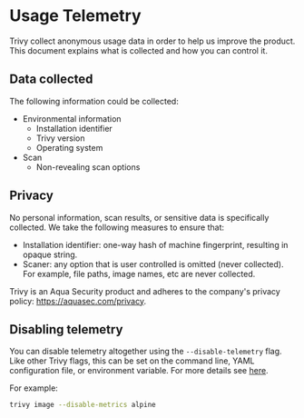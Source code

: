 # Usage Telemetry

Trivy collect anonymous usage data in order to help us improve the product. This document explains what is collected and how you can control it.

## Data collected

The following information could be collected:

- Environmental information
  - Installation identifier
  - Trivy version
  - Operating system
- Scan
  - Non-revealing scan options

## Privacy

No personal information, scan results, or sensitive data is specifically collected. We take the following measures to ensure that:

- Installation identifier: one-way hash of machine fingerprint, resulting in opaque string.
- Scaner: any option that is user controlled is omitted (never collected). For example, file paths, image names, etc are never collected.

Trivy is an Aqua Security product and adheres to the company's privacy policy: <https://aquasec.com/privacy>.

## Disabling telemetry

You can disable telemetry altogether using the `--disable-telemetry` flag. Like other Trivy flags, this can be set on the command line, YAML configuration file, or environment variable. For more details see [here](../configuration/index.md).

For example:

```bash
trivy image --disable-metrics alpine
```
